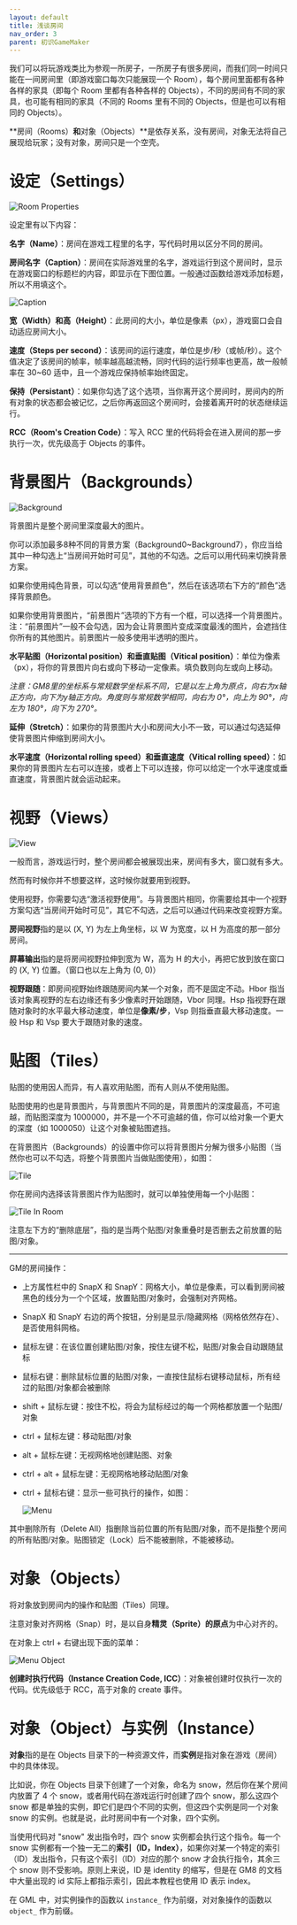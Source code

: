```yaml
---
layout: default
title: 浅谈房间
nav_order: 3
parent: 初识GameMaker
---
```


我们可以将玩游戏类比为参观一所房子，一所房子有很多房间，而我们同一时间只能在一间房间里（即游戏窗口每次只能展现一个 Room），每个房间里面都有各种各样的家具（即每个 Room 里都有各种各样的 Objects），不同的房间有不同的家具，也可能有相同的家具（不同的 Rooms 里有不同的 Objects，但是也可以有相同的 Objects）。

**房间（Rooms）**和**对象（Objects）**是依存关系，没有房间，对象无法将自己展现给玩家；没有对象，房间只是一个空壳。

# 设定（Settings）

![Room Properties](/assets/images/start/room_properties.png)

设定里有以下内容：

**名字（Name）**：房间在游戏工程里的名字，写代码时用以区分不同的房间。

**房间名字（Caption）**：房间在实际游戏里的名字，游戏运行到这个房间时，显示在游戏窗口的标题栏的内容，即显示在下图位置。一般通过函数给游戏添加标题，所以不用填这个。

![Caption](/assets/images/start/caption.png)

**宽（Width）**和**高（Height）**：此房间的大小，单位是像素（px），游戏窗口会自动适应房间大小。

**速度（Steps per second）**：该房间的运行速度，单位是步/秒（或帧/秒）。这个值决定了该房间的帧率，帧率越高越流畅，同时代码的运行频率也更高，故一般帧率在 30~60 适中，且一个游戏应保持帧率始终固定。

**保持（Persistant）**：如果你勾选了这个选项，当你离开这个房间时，房间内的所有对象的状态都会被记忆，之后你再返回这个房间时，会接着离开时的状态继续运行。

**RCC（Room\'s Creation Code）**：写入 RCC 里的代码将会在进入房间的那一步执行一次，优先级高于 Objects 的事件。

# 背景图片（Backgrounds）

![Background](/assets/images/start/background.png)

背景图片是整个房间里深度最大的图片。

你可以添加最多8种不同的背景方案（Background0\~Background7），你应当给其中一种勾选上“当房间开始时可见”，其他的不勾选。之后可以用代码来切换背景方案。

如果你使用纯色背景，可以勾选“使用背景颜色”，然后在该选项右下方的“颜色”选择背景颜色。

如果你使用背景图片，“前景图片”选项的下方有一个框，可以选择一个背景图片。注：“前景图片”一般不会勾选，因为会让背景图片变成深度最浅的图片，会遮挡住你所有的其他图片。前景图片一般多使用半透明的图片。

**水平贴图（Horizontal position）**和**垂直贴图（Vitical position）**：单位为像素（px），将你的背景图片向右或向下移动一定像素。填负数则向左或向上移动。

*注意：GM8里的坐标系与常规数学坐标系不同，它是以左上角为原点，向右为x轴正方向，向下为y轴正方向。角度则与常规数学相同，向右为 0°，向上为 90°，向左为 180°，向下为 270°。*

**延伸（Stretch）**：如果你的背景图片大小和房间大小不一致，可以通过勾选延伸使背景图片伸缩到房间大小。

**水平速度（Horizontal rolling speed）**和**垂直速度（Vitical rolling speed）**：如果你的背景图片左右可以连接，或者上下可以连接，你可以给定一个水平速度或垂直速度，背景图片就会运动起来。

# 视野（Views）

![View](/assets/images/start/view.png)

一般而言，游戏运行时，整个房间都会被展现出来，房间有多大，窗口就有多大。

然而有时候你并不想要这样，这时候你就要用到视野。

使用视野，你需要勾选“激活视野使用”。与背景图片相同，你需要给其中一个视野方案勾选“当房间开始时可见”，其它不勾选，之后可以通过代码来改变视野方案。

**房间视野**指的是以 (X, Y) 为左上角坐标，以 W 为宽度，以 H 为高度的那一部分房间。

**屏幕输出**指的是将房间视野拉伸到宽为 W，高为 H 的大小，再把它放到放在窗口的 (X, Y) 位置。（窗口也以左上角为 (0, 0)）

**视野跟随**：即房间视野始终跟随房间内某一个对象，而不是固定不动。Hbor 指当该对象离视野的左右边缘还有多少像素时开始跟随，Vbor 同理。Hsp 指视野在跟随对象时的水平最大移动速度，单位是**像素/步**，Vsp 则指垂直最大移动速度。一般 Hsp 和 Vsp 要大于跟随对象的速度。

# 贴图（Tiles）

贴图的使用因人而异，有人喜欢用贴图，而有人则从不使用贴图。

贴图使用的也是背景图片，与背景图片不同的是，背景图片的深度最高，不可逾越，而贴图深度为 1000000，并不是一个不可逾越的值，你可以给对象一个更大的深度（如 1000050）让这个对象被贴图遮挡。

在背景图片（Backgrounds）的设置中你可以将背景图片分解为很多小贴图（当然你也可以不勾选，将整个背景图片当做贴图使用），如图：

![Tile](/assets/images/start/tile.png)

你在房间内选择该背景图片作为贴图时，就可以单独使用每一个小贴图：

![Tile In Room](/assets/images/start/tile_in_room.png)

注意左下方的“删除底层”，指的是当两个贴图/对象重叠时是否删去之前放置的贴图/对象。

---

GM的房间操作：

* 上方属性栏中的 SnapX 和 SnapY：网格大小，单位是像素，可以看到房间被黑色的线分为一个个区域，放置贴图/对象时，会强制对齐网格。
* SnapX 和 SnapY 右边的两个按钮，分别是显示/隐藏网格（网格依然存在）、是否使用斜网格。
* 鼠标左键：在该位置创建贴图/对象，按住左键不松，贴图/对象会自动跟随鼠标
* 鼠标右键：删除鼠标位置的贴图/对象，一直按住鼠标右键移动鼠标，所有经过的贴图/对象都会被删除
* shift + 鼠标左键：按住不松，将会为鼠标经过的每一个网格都放置一个贴图/对象
* ctrl + 鼠标左键：移动贴图/对象
* alt + 鼠标左键：无视网格地创建贴图、对象
* ctrl + alt + 鼠标左键：无视网格地移动贴图/对象
* ctrl + 鼠标右键：显示一些可执行的操作，如图：

    ![Menu](/assets/images/start/menu.jpg)

其中删除所有（Delete All）指删除当前位置的所有贴图/对象，而不是指整个房间的所有贴图/对象。贴图锁定（Lock）后不能被删除，不能被移动。

# 对象（Objects）

将对象放到房间内的操作和贴图（Tiles）同理。

注意对象对齐网格（Snap）时，是以自身**精灵（Sprite）的原点**为中心对齐的。

在对象上 ctrl + 右键出现下面的菜单：

![Menu Object](/assets/images/start/menu_object.jpg)

**创建时执行代码（Instance Creation Code, ICC）**：对象被创建时仅执行一次的代码。优先级低于 RCC，高于对象的 create 事件。

# 对象（Object）与实例（Instance）

**对象**指的是在 Objects 目录下的一种资源文件，而**实例**是指对象在游戏（房间）中的具体体现。

比如说，你在 Objects 目录下创建了一个对象，命名为 snow，然后你在某个房间内放置了 4 个 snow，或者用代码在游戏运行时创建了四个 snow，那么这四个 snow 都是单独的实例，即它们是四个不同的实例，但这四个实例是同一个对象 snow 的实例。也就是说，此时房间中有一个对象，四个实例。

当使用代码对 "snow" 发出指令时，四个 snow 实例都会执行这个指令。每一个 snow 实例都有一个独一无二的**索引（ID，Index）**，如果你对某一个特定的索引（ID）发出指令，只有这个索引（ID）对应的那个 snow 才会执行指令，其余三个 snow 则不受影响。原则上来说，ID 是 identity 的缩写，但是在 GM8 的文档中大量出现的 id 实际上都指示索引，因此本教程也使用 ID 表示 index。

在 GML 中，对实例操作的函数以 `instance_` 作为前缀，对对象操作的函数以 `object_` 作为前缀。
